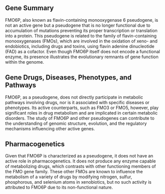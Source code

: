 ## Gene Summary
FMO6P, also known as flavin-containing monooxygenase 6 pseudogene, is not an active gene but a pseudogene that is no longer functional due to accumulation of mutations preventing its proper transcription or translation into a protein. This pseudogene is related to the family of flavin-containing monooxygenases (FMOs), which are involved in the oxidation of xeno- and endobiotics, including drugs and toxins, using flavin adenine dinucleotide (FAD) as a cofactor. Even though FMO6P itself does not encode a functional enzyme, its presence illustrates the evolutionary remnants of gene function within the genome.

## Gene Drugs, Diseases, Phenotypes, and Pathways
FMO6P, as a pseudogene, does not directly participate in metabolic pathways involving drugs, nor is it associated with specific diseases or phenotypes. Its active counterparts, such as FMO3 or FMO5, however, play significant roles in drug metabolism and are implicated in certain metabolic disorders. The study of FMO6P and other pseudogenes can contribute to the understanding of genomic structure, evolution, and the regulatory mechanisms influencing other active genes.

## Pharmacogenetics
Given that FMO6P is characterized as a pseudogene, it does not have an active role in pharmacogenetics. It does not produce any enzyme capable of metabolizing drugs, which contrasts with other functioning members of the FMO gene family. These other FMOs are known to influence the metabolism of a variety of drugs by modifying nitrogen, sulfur, phosphorous, and selenium atoms in xenobiotics, but no such activity is attributed to FMO6P due to its non-functional nature.